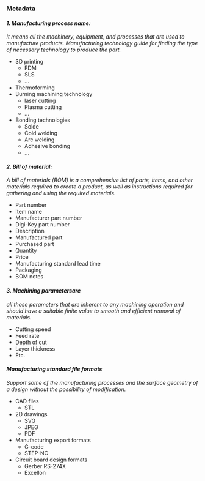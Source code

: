 ### Metadata

#### *1. Manufacturing process name:* 
*It means all the machinery, equipment, and processes that are used to manufacture products. Manufacturing technology guide for finding the type of necessary technology to produce the part.*
   - 3D printing
      - FDM
      - SLS
      - ... 
   - Thermoforming
   - Burning machining technology 
      - laser cutting
      - Plasma cutting
      - ... 
   - Bonding technologies 
      - Solde
      - Cold welding
      - Arc welding
      - Adhesive bonding 
      - ...
#### *2. Bill of material:*
*A bill of materials (BOM) is a comprehensive list of parts, items, and other materials required to create a product, as well as instructions required for gathering and using the required materials.* 
   - Part number
   - Item name
   - Manufacturer part number
   - Digi-Key part number
   - Description
   - Manufactured part 
   - Purchased part 
   - Quantity
   - Price
   - Manufacturing standard lead time
   - Packaging
   - BOM notes

#### *3. Machining  parametersare*
*all those parameters that are inherent to any machining operation and should have a suitable finite value to smooth and efficient removal of materials.*
   - Cutting speed
   - Feed rate 
   - Depth of cut
   - Layer thickness
   - Etc. 
#### *Manufacturing standard file formats*
*Support some of the manufacturing processes and the surface geometry of a design without the possibility of modification.* 

   - CAD files
      - STL
   - 2D drawings 
      - SVG
      - JPEG 
      - PDF 
   - Manufacturing export formats 
      - G-code
      - STEP-NC
   - Circuit board design formats
      - Gerber RS-274X
      - Excellon
  
